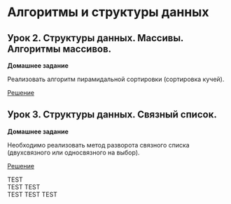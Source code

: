 # Алгоритмы и структуры данных

## Урок 2. Структуры данных. Массивы. Алгоритмы массивов.

**Домашнее задание**

Реализовать алгоритм пирамидальной сортировки (сортировка кучей).

[Решение](https://github.com/psyfluid/gb02-1-8_algorithms/blob/main/src/java/gb/hw01/HeapSort.java)

## Урок 3. Структуры данных. Связный список.

**Домашнее задание**

Необходимо реализовать метод разворота связного списка (двухсвязного или односвязного на выбор).

[Решение](https://github.com/psyfluid/gb02-1-8_algorithms/tree/main/src/java/gb/hw03)

TEST  
TEST TEST  
TEST TEST TEST  
